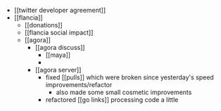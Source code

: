 - [[twitter developer agreement]]
- [[flancia]]
	- [[donations]]
	- [[flancia social impact]]
	- [[agora]]
		- [[agora discuss]]
			- [[maya]]
			-
		- [[agora server]]
			- fixed [[pulls]] which were broken since yesterday's speed improvements/refactor
				- also made some small cosmetic improvements
			- refactored [[go links]] processing code a little